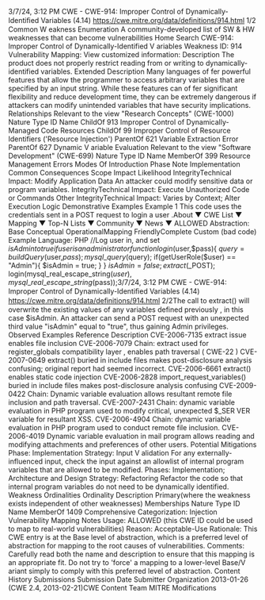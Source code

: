 3/7/24, 3:12 PM CWE - CWE-914: Improper Control of Dynamically-Identiﬁed Variables (4.14)
https://cwe.mitre.org/data/deﬁnitions/914.html 1/2
Common W eakness Enumeration
A community-developed list of SW & HW weaknesses that can become
vulnerabilities
Home Search
CWE-914: Improper Control of Dynamically-Identified V ariables
Weakness ID: 914
Vulnerability Mapping: 
View customized information:
 Description
The product does not properly restrict reading from or writing to dynamically-identified variables.
 Extended Description
Many languages of fer powerful features that allow the programmer to access arbitrary variables that are specified by an input string.
While these features can of fer significant flexibility and reduce development time, they can be extremely dangerous if attackers can
modify unintended variables that have security implications.
 Relationships
 Relevant to the view "Research Concepts" (CWE-1000)
Nature Type ID Name
ChildOf 913 Improper Control of Dynamically-Managed Code Resources
ChildOf 99 Improper Control of Resource Identifiers ('Resource Injection')
ParentOf 621 Variable Extraction Error
ParentOf 627 Dynamic V ariable Evaluation
 Relevant to the view "Software Development" (CWE-699)
Nature Type ID Name
MemberOf 399 Resource Management Errors
 Modes Of Introduction
Phase Note
Implementation
 Common Consequences
Scope Impact Likelihood
IntegrityTechnical Impact: Modify Application Data
An attacker could modify sensitive data or program variables.
IntegrityTechnical Impact: Execute Unauthorized Code or Commands
Other
IntegrityTechnical Impact: Varies by Context; Alter Execution Logic
 Demonstrative Examples
Example 1
This code uses the credentials sent in a POST request to login a user .About ▼ CWE List ▼ Mapping ▼ Top-N Lists ▼ Community ▼ News ▼
ALLOWED
Abstraction: Base
Conceptual OperationalMapping
FriendlyComplete Custom
(bad code) Example Language: PHP 
//Log user in, and set $isAdmin to true if user is an administrator
function login($user,$pass){
$query = buildQuery($user,$pass);
mysql\_query($query);
if(getUserRole($user) == "Admin"){
$isAdmin = true;
}
}
$isAdmin = false;
extract($\_POST);
login(mysql\_real\_escape\_string($user),mysql\_real\_escape\_string($pass));3/7/24, 3:12 PM CWE - CWE-914: Improper Control of Dynamically-Identiﬁed Variables (4.14)
https://cwe.mitre.org/data/deﬁnitions/914.html 2/2The call to extract() will overwrite the existing values of any variables defined previously , in this case $isAdmin. An attacker can send
a POST request with an unexpected third value "isAdmin" equal to "true", thus gaining Admin privileges.
 Observed Examples
Reference Description
CVE-2006-7135 extract issue enables file inclusion
CVE-2006-7079 Chain: extract used for register\_globals compatibility layer , enables path traversal ( CWE-22 )
CVE-2007-0649 extract() buried in include files makes post-disclosure analysis confusing; original report had seemed
incorrect.
CVE-2006-6661 extract() enables static code injection
CVE-2006-2828 import\_request\_variables() buried in include files makes post-disclosure analysis confusing
CVE-2009-0422 Chain: Dynamic variable evaluation allows resultant remote file inclusion and path traversal.
CVE-2007-2431 Chain: dynamic variable evaluation in PHP program used to modify critical, unexpected $\_SER VER
variable for resultant XSS.
CVE-2006-4904 Chain: dynamic variable evaluation in PHP program used to conduct remote file inclusion.
CVE-2006-4019 Dynamic variable evaluation in mail program allows reading and modifying attachments and
preferences of other users.
 Potential Mitigations
Phase: Implementation
Strategy: Input V alidation
For any externally-influenced input, check the input against an allowlist of internal program variables that are allowed to be
modified.
Phases: Implementation; Architecture and Design
Strategy: Refactoring
Refactor the code so that internal program variables do not need to be dynamically identified.
 Weakness Ordinalities
Ordinality Description
Primary(where the weakness exists independent of other weaknesses)
 Memberships
Nature Type ID Name
MemberOf 1409 Comprehensive Categorization: Injection
 Vulnerability Mapping Notes
Usage: ALLOWED (this CWE ID could be used to map to real-world vulnerabilities)
Reason: Acceptable-Use
Rationale:
This CWE entry is at the Base level of abstraction, which is a preferred level of abstraction for mapping to the root causes of
vulnerabilities.
Comments:
Carefully read both the name and description to ensure that this mapping is an appropriate fit. Do not try to 'force' a mapping to a
lower-level Base/V ariant simply to comply with this preferred level of abstraction.
 Content History
 Submissions
Submission Date Submitter Organization
2013-01-26
(CWE 2.4, 2013-02-21)CWE Content Team MITRE
 Modifications
